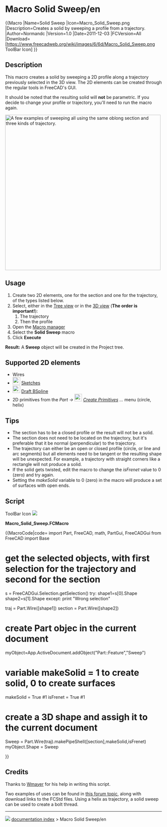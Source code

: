 # Macro Solid Sweep/en
{{Macro
|Name=Solid Sweep
|Icon=Macro_Solid_Sweep.png
|Description=Creates a solid by sweeping a profile from a trajectory.
|Author=Normandc
|Version=1.0
|Date=2011-12-03
|FCVersion=All
|Download=[https://www.freecadweb.org/wiki/images/6/6d/Macro_Solid_Sweep.png ToolBar Icon]
}}

## Description

This macro creates a solid by sweeping a 2D profile along a trajectory previously selected in the 3D view. The 2D elements can be created through the regular tools in FreeCAD\'s GUI.

It should be noted that the resulting solid will **not** be parametric. If you decide to change your profile or trajectory, you\'ll need to run the macro again.

<img alt="A few examples of sweeping all using the same oblong section and three kinds of trajectory." src=images/Solid_sweep.png‎  style="width:500px;">

## Usage

1.  Create two 2D elements, one for the section and one for the trajectory, of the types listed below.
2.  Select, either in the [Tree view](Tree_view.md) or in the [3D view](3D_view.md) (**The order is important!**):
    1.  The trajectory
    2.  Then the profile
3.  Open the [Macro manager](Macros.md)
4.  Select the **Solid Sweep** macro
5.  Click **Execute**

**Result:** A **Sweep** object will be created in the Project tree.

## Supported 2D elements 

-   Wires
-   <img alt="" src=images/Sketcher_NewSketch.svg  style="width:24px;"> [Sketches](Sketcher_Workbench.md)
-   <img alt="" src=images/Draft_BSpline.svg  style="width:24px;"> [Draft BSpline](Draft_BSpline.md)
-   2D primitives from the *Part → <img alt="" src=images/Part_Primitives.svg  style="width:24px;"> [Create Primitives](Part_Primitives.md) \...* menu (circle, helix)

## Tips

-   The section has to be a closed profile or the result will not be a solid.
-   The section does not need to be located on the trajectory, but it\'s preferable that it be normal (perpendicular) to the trajectory.
-   The trajectory can either be an open or closed profile (circle, or line and arc segments) but all elements need to be tangent or the resulting shape will be unexpected. For example, a trajectory with straight corners like a rectangle will not produce a solid.
-   If the solid gets twisted, edit the macro to change the *isFrenet* value to 0 (zero) and try again.
-   Setting the *makeSolid* variable to 0 (zero) in the macro will produce a set of surfaces with open ends.

## Script

ToolBar Icon ![](images/Macro_Solid_Sweep.png )

**Macro_Solid_Sweep.FCMacro**


{{MacroCode|code=
import Part, FreeCAD, math, PartGui, FreeCADGui
from FreeCAD import Base

# get the selected objects, with first selection for the trajectory and second for the section
s = FreeCADGui.Selection.getSelection()
try:
     shape1=s[0].Shape
     shape2=s[1].Shape
except:
     print "Wrong selection"

traj = Part.Wire([shape1])
section = Part.Wire([shape2])

# create Part objec in the current document
myObject=App.ActiveDocument.addObject("Part::Feature","Sweep")

# variable makeSolid = 1 to create solid, 0 to create surfaces
makeSolid = True #1
isFrenet = True #1

# create a 3D shape and assigh it to the current document
Sweep = Part.Wire(traj).makePipeShell([section],makeSolid,isFrenet)
myObject.Shape = Sweep

}}

## Credits

Thanks to [Wmayer](User_Wmayer.md) for his help in writing this script.

Two examples of uses can be found in [this forum topic](http://forum.freecadweb.org/viewtopic.php?f=8&t=1222&start=50#p11120), along with download links to the FCStd files. Using a helix as trajectory, a solid sweep can be used to create a bolt thread.



---
![](images/Right_arrow.png) [documentation index](../README.md) > Macro Solid Sweep/en
